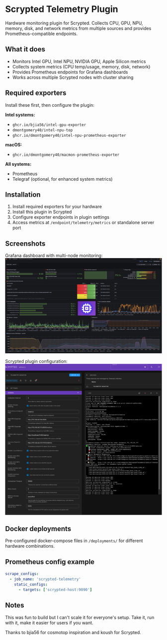 # Scrypted Telemetry Plugin

Hardware monitoring plugin for Scrypted. Collects CPU, GPU, NPU, memory, disk, and network metrics from multiple sources and provides Prometheus-compatible endpoints.

## What it does

- Monitors Intel GPU, Intel NPU, NVIDIA GPU, Apple Silicon metrics  
- Collects system metrics (CPU temp/usage, memory, disk, network)
- Provides Prometheus endpoints for Grafana dashboards
- Works across multiple Scrypted nodes with cluster sharing

## Required exporters

Install these first, then configure the plugin:

**Intel systems:**
- `ghcr.io/bjia56/intel-gpu-exporter`
- `dmontgomery40/intel-npu-top`
- `ghcr.io/dmontgomery40/intel-npu-prometheus-exporter`

**macOS:**
- `ghcr.io/dmontgomery40/macmon-prometheus-exporter`

**All systems:**
- Prometheus 
- Telegraf (optional, for enhanced system metrics)

## Installation

1. Install required exporters for your hardware
2. Install this plugin in Scrypted
3. Configure exporter endpoints in plugin settings
4. Access metrics at `/endpoint/telemetry/metrics` or standalone server port

## Screenshots

Grafana dashboard with multi-node monitoring:
![Grafana Dashboard](assets/grafana-dashboard.png)

Scrypted plugin configuration:
![Plugin Settings](assets/plugin-settings.png)

## Docker deployments

Pre-configured docker-compose files in `/deployments/` for different hardware combinations.

## Prometheus config example

```yaml
scrape_configs:
  - job_name: 'scrypted-telemetry'
    static_configs:
      - targets: ['scrypted-host:9090']
```

## Notes

This was fun to build but I can't scale it for everyone's setup. Take it, run with it, make it easier for users if you want.

Thanks to bjia56 for cosmotop inspiration and koush for Scrypted.